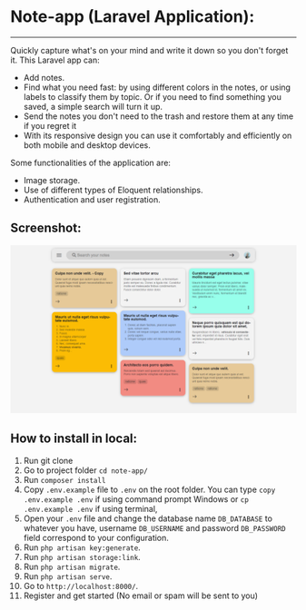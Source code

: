 # Note-app (Laravel Application):

---

Quickly capture what's on your mind and write it down so you don't forget it. This Laravel app can:

-   Add notes.
-   Find what you need fast: by using different colors in the notes, or using labels to classify them by topic. Or if you need to find something you saved, a simple search will turn it up.
-   Send the notes you don't need to the trash and restore them at any time if you regret it
-   With its responsive design you can use it comfortably and efficiently on both mobile and desktop devices.

Some functionalities of the application are:

-   Image storage.
-   Use of different types of Eloquent relationships.
-   Authentication and user registration.

## Screenshot:

![](preview.png)

## How to install in local:

1. Run git clone
2. Go to project folder `cd note-app/`
3. Run `composer install`
4. Copy `.env.example` file to `.env` on the root folder. You can type `copy .env.example .env` if using command prompt Windows or `cp .env.example .env` if using terminal,
5. Open your `.env` file and change the database name `DB_DATABASE` to whatever you have, username `DB_USERNAME` and password `DB_PASSWORD` field correspond to your configuration.
6. Run `php artisan key:generate`.
7. Run `php artisan storage:link`.
8. Run `php artisan migrate`.
9. Run `php artisan serve`.
10. Go to `http://localhost:8000/`.
11. Register and get started (No email or spam will be sent to you)
